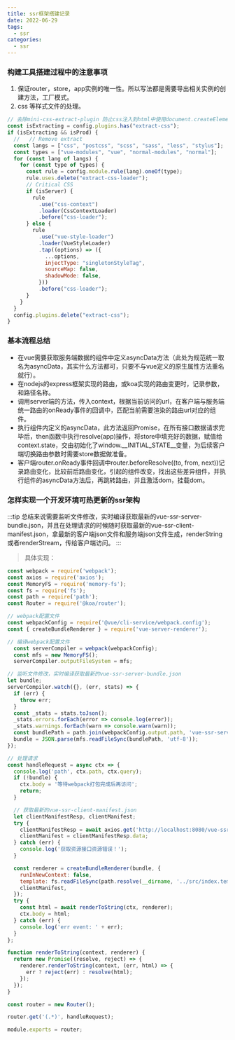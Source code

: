 ```yaml
---
title: ssr框架搭建记录
date: 2022-06-29
tags:
  - ssr
categories:
  - ssr
---
```


### 构建工具搭建过程中的注意事项

1. 保证router，store，app实例的唯一性。所以写法都是需要导出相关实例的创建方法，工厂模式。
2. css 等样式文件的处理。
```js
// 去除mini-css-extract-plugin 防止css注入到html中使用document.createElement方法导致报错
const isExtracting = config.plugins.has("extract-css");
if (isExtracting && isProd) {
  //   // Remove extract
  const langs = ["css", "postcss", "scss", "sass", "less", "stylus"];
  const types = ["vue-modules", "vue", "normal-modules", "normal"];
  for (const lang of langs) {
    for (const type of types) {
      const rule = config.module.rule(lang).oneOf(type);
      rule.uses.delete("extract-css-loader");
      // Critical CSS
      if (isServer) {
        rule
          .use("css-context")
          .loader(CssContextLoader)
          .before("css-loader");
      } else {
        rule
          .use("vue-style-loader")
          .loader(VueStyleLoader)
          .tap((options) => ({
            ...options,
            injectType: "singletonStyleTag",
            sourceMap: false,
            shadowMode: false,
          }))
          .before("css-loader");
      }
    }
  }
  config.plugins.delete("extract-css");
}
```

### 基本流程总结
+ 在vue需要获取服务端数据的组件中定义asyncData方法（此处为规范统一取名为asyncData，其实什么方法都可，只要不与vue定义的原生属性方法重名就行）。
+ 在nodejs的express框架实现的路由，或koa实现的路由变更时，记录参数，和路径名称。
+ 调用server端的方法，传入context，根据当前访问的url，在客户端与服务端统一路由的onReady事件的回调中，匹配当前需要渲染的路由url对应的组件。
+ 执行组件内定义的asyncData，此方法返回Promise，在所有接口数据请求完毕后，then函数中执行resolve(app)操作，将store中填充好的数据，赋值给context.state，交由初始化了window.__INITIAL_STATE__变量，为后续客户端切换路由参数时需要store数据做准备。
+ 客户端router.onReady事件回调中router.beforeResolve((to, from, next))记录路由变化，比较前后路由变化，引起的组件改变，找出这些差异组件，并执行组件的asyncData方法后，再跳转路由，并且激活dom，挂载dom。


### 怎样实现一个开发环境可热更新的ssr架构
:::tip
总结来说需要监听文件修改，实时编译获取最新的vue-ssr-server-bundle.json，并且在处理请求的时候随时获取最新的vue-ssr-client-manifest.json，拿最新的客户端json文件和服务端json文件生成，renderString或者renderStream，传给客户端访问。
:::
>具体实现：
``` js
const webpack = require('webpack');
const axios = require('axios');
const MemoryFS = require('memory-fs');
const fs = require('fs');
const path = require('path');
const Router = require('@koa/router');

// webpack配置文件
const webpackConfig = require('@vue/cli-service/webpack.config');
const { createBundleRenderer } = require('vue-server-renderer');

// 编译webpack配置文件
  const serverCompiler = webpack(webpackConfig);
  const mfs = new MemoryFS();
  serverCompiler.outputFileSystem = mfs;

// 监听文件修改，实时编译获取最新的vue-ssr-server-bundle.json
let bundle;
serverCompiler.watch({}, (err, stats) => {
  if (err) {
    throw err;
  }
  const _stats = stats.toJson();
  _stats.errors.forEach(error => console.log(error));
  _stats.warnings.forEach(warn => console.warn(warn));
  const bundlePath = path.join(webpackConfig.output.path, 'vue-ssr-server-bundle.json');
  bundle = JSON.parse(mfs.readFileSync(bundlePath, 'utf-8'));
});

// 处理请求
const handleRequest = async ctx => {
  console.log('path', ctx.path, ctx.query);
  if (!bundle) {
    ctx.body = '等待webpack打包完成后再访问';
    return;
  }

  // 获取最新的vue-ssr-client-manifest.json
  let clientManifestResp, clientManifest;
  try {
    clientManifestResp = await axios.get('http://localhost:8080/vue-ssr-client-manifest.json');
    clientManifest = clientManifestResp.data;
  } catch (err) {
    console.log('获取资源接口资源错误！');
  }

  const renderer = createBundleRenderer(bundle, {
    runInNewContext: false,
    template: fs.readFileSync(path.resolve(__dirname, '../src/index.temp.html'), 'utf-8'),
    clientManifest,
  });
  try {
    const html = await renderToString(ctx, renderer);
    ctx.body = html;
  } catch (err) {
    console.log('err event: ' + err);
  }
};

function renderToString(context, renderer) {
  return new Promise((resolve, reject) => {
    renderer.renderToString(context, (err, html) => {
      err ? reject(err) : resolve(html);
    });
  });
}

const router = new Router();

router.get('(.*)', handleRequest);

module.exports = router;
```
